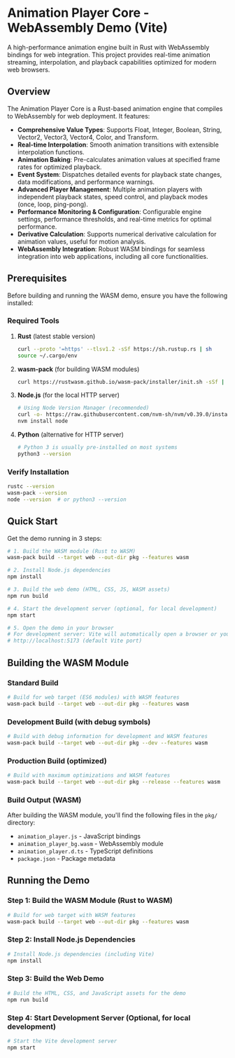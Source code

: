 # Animation Player Core - WebAssembly Demo (Vite)

A high-performance animation engine built in Rust with WebAssembly bindings for web integration. This project provides real-time animation streaming, interpolation, and playback capabilities optimized for modern web browsers.

## Overview

The Animation Player Core is a Rust-based animation engine that compiles to WebAssembly for web deployment. It features:

- **Comprehensive Value Types**: Supports Float, Integer, Boolean, String, Vector2, Vector3, Vector4, Color, and Transform.
- **Real-time Interpolation**: Smooth animation transitions with extensible interpolation functions.
- **Animation Baking**: Pre-calculates animation values at specified frame rates for optimized playback.
- **Event System**: Dispatches detailed events for playback state changes, data modifications, and performance warnings.
- **Advanced Player Management**: Multiple animation players with independent playback states, speed control, and playback modes (once, loop, ping-pong).
- **Performance Monitoring & Configuration**: Configurable engine settings, performance thresholds, and real-time metrics for optimal performance.
- **Derivative Calculation**: Supports numerical derivative calculation for animation values, useful for motion analysis.
- **WebAssembly Integration**: Robust WASM bindings for seamless integration into web applications, including all core functionalities.

## Prerequisites

Before building and running the WASM demo, ensure you have the following installed:

### Required Tools

1. **Rust** (latest stable version)
   ```bash
   curl --proto '=https' --tlsv1.2 -sSf https://sh.rustup.rs | sh
   source ~/.cargo/env
   ```

2. **wasm-pack** (for building WASM modules)
   ```bash
   curl https://rustwasm.github.io/wasm-pack/installer/init.sh -sSf | sh
   ```

3. **Node.js** (for the local HTTP server)
   ```bash
   # Using Node Version Manager (recommended)
   curl -o- https://raw.githubusercontent.com/nvm-sh/nvm/v0.39.0/install.sh | bash
   nvm install node
   ```

4. **Python** (alternative for HTTP server)
   ```bash
   # Python 3 is usually pre-installed on most systems
   python3 --version
   ```

### Verify Installation

```bash
rustc --version
wasm-pack --version
node --version  # or python3 --version
```

## Quick Start

Get the demo running in 3 steps:

```bash
# 1. Build the WASM module (Rust to WASM)
wasm-pack build --target web --out-dir pkg --features wasm

# 2. Install Node.js dependencies
npm install

# 3. Build the web demo (HTML, CSS, JS, WASM assets)
npm run build

# 4. Start the development server (optional, for local development)
npm start

# 5. Open the demo in your browser
# For development server: Vite will automatically open a browser or you can navigate to:
# http://localhost:5173 (default Vite port)

```

## Building the WASM Module

### Standard Build

```bash
# Build for web target (ES6 modules) with WASM features
wasm-pack build --target web --out-dir pkg --features wasm
```

### Development Build (with debug symbols)

```bash
# Build with debug information for development and WASM features
wasm-pack build --target web --out-dir pkg --dev --features wasm
```

### Production Build (optimized)

```bash
# Build with maximum optimizations and WASM features
wasm-pack build --target web --out-dir pkg --release --features wasm
```

### Build Output (WASM)

After building the WASM module, you'll find the following files in the `pkg/` directory:

- `animation_player.js` - JavaScript bindings
- `animation_player_bg.wasm` - WebAssembly module
- `animation_player.d.ts` - TypeScript definitions
- `package.json` - Package metadata

## Running the Demo

### Step 1: Build the WASM Module (Rust to WASM)

```bash
# Build for web target with WASM features
wasm-pack build --target web --out-dir pkg --features wasm
```

### Step 2: Install Node.js Dependencies

```bash
# Install Node.js dependencies (including Vite)
npm install
```

### Step 3: Build the Web Demo

```bash
# Build the HTML, CSS, and JavaScript assets for the demo
npm run build
```

### Step 4: Start Development Server (Optional, for local development)

```bash
# Start the Vite development server
npm start
```
